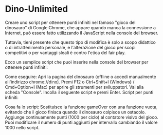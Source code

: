 # Dino-Unlimited
Creare uno script per ottenere punti infiniti nel famoso "gioco del dinosauro" di Google Chrome, che appare quando manca la connessione a Internet, può essere fatto utilizzando il JavaScript nella console del browser.

Tuttavia, tieni presente che questo tipo di modifica è solo a scopo didattico o di intrattenimento personale, e l'alterazione del gioco per scopi competitivi o per vantaggi sleali è contro l'etica del fair play.

Ecco un semplice script che puoi inserire nella console del browser per ottenere punti infiniti:

Come eseguire:
Apri la pagina del dinosauro (offline o accedi manualmente all'indirizzo chrome://dino).
Premi F12 o Ctrl+Shift+I (Windows) / Cmd+Option+I (Mac) per aprire gli strumenti per sviluppatori.
Vai alla scheda "Console".
Incolla il seguente script e premi Enter.
Script per punti infiniti:

Cosa fa lo script:
Sostituisce la funzione gameOver con una funzione vuota, evitando che il gioco finisca quando il dinosauro colpisce un ostacolo.
Aggiunge continuamente punti (1000 per ciclo) al contatore visivo del gioco.
Puoi modificare il numero di punti aggiunti per intervallo cambiando il valore 1000 nello script.
